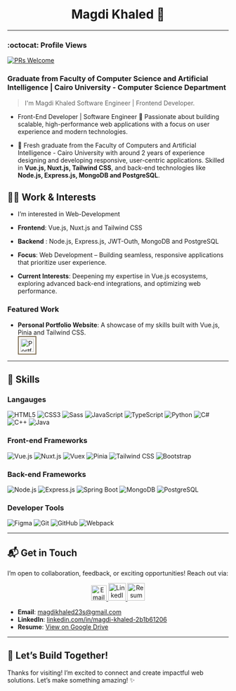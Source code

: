<h1 align = 'center'>Magdi Khaled 👋</h1>

---

### :octocat: Profile Views

[![PRs Welcome](https://komarev.com/ghpvc/?username=Magdi-khaled&label=Profile%20views&color=0e75b6&style=flat)](https://github.com/Magdi-khaled)

### Graduate from Faculty of Computer Science and Artificial Intelligence | Cairo University - Computer Science Department

> I'm Magdi Khaled Software Engineer | Frontend Developer.

- Front-End Developer | Software Engineer
  🚀 Passionate about building scalable, high-performance web applications with a focus on user experience and modern technologies.

- 📍 Fresh graduate from the Faculty of Computers and Artificial Intelligence - Cairo University with around 2 years of experience designing and
  developing responsive, user-centric applications. Skilled in **Vue.js, Nuxt.js, Tailwind CSS**, and back-end technologies like **Node.js, Express.js, MongoDB and PostgreSQL**.

## 👨‍💻 Work & Interests

- I’m interested in Web-Development

- **Frontend**: Vue.js, Nuxt.js and Tailwind CSS

- **Backend** : Node.js, Express.js, JWT-Outh, MongoDB and PostgreSQL

- **Focus**: Web Development – Building seamless, responsive applications that prioritize user experience.
- **Current Interests**: Deepening my expertise in Vue.js ecosystems, exploring advanced back-end integrations, and optimizing web performance.

### Featured Work

- **Personal Portfolio Website**: A showcase of my skills built with Vue.js, Pinia and Tailwind CSS. <a target="_blank" href="https://magdi-khaled-portfolio.vercel.app/">  
   <img src="https://magdi-khaled-portfolio.vercel.app/assets/icon-CfB4I6bF.png" alt="Portfolio Icon" width="30" style="vertical-align: middle; border: 2px solid #7E6D52; padding: 4px;"/>  
  </a>

---

## 🎯 Skills

### Langauges

   <p>
  <img src="https://img.shields.io/badge/HTML5-%23E34F26.svg?style=for-the-badge&logo=html5&logoColor=white"alt="HTML5"/>
  <img src="https://img.shields.io/badge/CSS3-%231572B6.svg?style=for-the-badge&logo=css3&logoColor=white"alt="CSS3"/>
  <img src="https://img.shields.io/badge/Sass-%23CC6699.svg?style=for-the-badge&logo=sass&logoColor=white"alt="Sass"/>
  <img src="https://img.shields.io/badge/JavaScript-%23F7DF1E.svg?style=for-the-badge&logo=javascript&logoColor=black"alt="JavaScript"/>
  <img src="https://img.shields.io/badge/TypeScript-%23007ACC.svg?style=for-the-badge&logo=typescript&logoColor=white"alt="TypeScript"/>
  <img src="https://img.shields.io/badge/Python-%2314354C.svg?style=for-the-badge&logo=python&logoColor=white"alt="Python"/>
  <img src="https://img.shields.io/badge/C%23-%23239120.svg?style=for-the-badge&logo=c-sharp&logoColor=white"alt="C#"/>
  <img src="https://img.shields.io/badge/C++-%2300599C.svg?style=for-the-badge&logo=c%2B%2B&logoColor=white"alt="C++"/>
  <img src="https://img.shields.io/badge/Java-%23ED8B00.svg?style=for-the-badge&logo=java&logoColor=white"alt="Java"/>
</p>

### Front-end Frameworks

   <p>
  <img src="https://img.shields.io/badge/Vue.js-%234FC08D.svg?style=for-the-badge&logo=vue.js&logoColor=white"alt="Vue.js"/>
  <img src="https://img.shields.io/badge/Nuxt.js-%2300C58E.svg?style=for-the-badge&logo=nuxt.js&logoColor=white"alt="Nuxt.js"/>
  <img src="https://img.shields.io/badge/Vuex-%234FC08D.svg?style=for-the-badge&logo=vue.js&logoColor=white"alt="Vuex"/>
  <img src="https://img.shields.io/badge/Pinia-%23FFD859.svg?style=for-the-badge&logo=pinia&logoColor=black"alt="Pinia"/>
  <img src="https://img.shields.io/badge/Tailwind_CSS-%2338B2AC.svg?style=for-the-badge&logo=tailwind-css&logoColor=white"alt="Tailwind CSS"/>
  <img src="https://img.shields.io/badge/Bootstrap-%23563D7C.svg?style=for-the-badge&logo=bootstrap&logoColor=white"alt="Bootstrap"/>
</p>

### Back-end Frameworks

  <p>
    <img src="https://img.shields.io/badge/Node.js-%23339933.svg?style=for-the-badge&logo=node.js&logoColor=white"alt="Node.js"/>
    <img src="https://img.shields.io/badge/Express.js-%23404d59.svg?style=for-the-badge&logo=express&logoColor=white"alt="Express.js"/>
    <img src="https://img.shields.io/badge/Spring_Boot-%236DB33F.svg?style=for-the-badge&logo=spring&logoColor=white"alt="Spring Boot"/>
    <img src="https://img.shields.io/badge/MongoDB-%2347A248.svg?style=for-the-badge&logo=mongodb&logoColor=white"alt="MongoDB"/>
    <img src="https://img.shields.io/badge/PostgreSQL-%23336791.svg?style=for-the-badge&logo=postgresql&logoColor=white"alt="PostgreSQL"/>
  </p>

### Developer Tools

   <p>
   <img src="https://img.shields.io/badge/Figma-%23F24E1E.svg?style=for-the-badge&logo=figma&logoColor=white"alt="Figma"/>
   <img src="https://img.shields.io/badge/Git-%23F05033.svg?style=for-the-badge&logo=git&logoColor=white"alt="Git"/>
   <img src="https://img.shields.io/badge/GitHub-%23181717.svg?style=for-the-badge&logo=github&logoColor=white"alt="GitHub"/>
   <img src="https://img.shields.io/badge/Webpack-%238DD6F9.svg?style=for-the-badge&logo=webpack&logoColor=black"alt="Webpack"/>
   </p>

---

## 📬 Get in Touch

I’m open to collaboration, feedback, or exciting opportunities! Reach out via:

<p align="center">
  <a title="Gmail" target="_blank"href="mailto:magdikhaled23s@gmail.com">
    <img src="https://user-images.githubusercontent.com/112272836/215079596-072098c2-d4b9-44ff-a327-489ca029aa75.png"alt="Email" width="35"/>  
  </a>
  <a title="Linked In" target="_blank"href="https://www.linkedin.com/in/magdi-khaled-2b1b61206/">
    <img src="https://www.citypng.com/public/uploads/preview/linkedin-square-white-icon-transparent-png-701751694974206tsxnbf2rft.png"alt="LinkedIn" width="40"/>
  </a>
  <a title="Magdi Khaled | Resume" target="_blank"href="https://drive.google.com/file/d/1dwW8yLZ0CKggO8LHGxWaRx0M5WXlO-mT/view?usp=sharing">  
    <img src="https://cdn-icons-png.freepik.com/256/16425/16425681.png?semt=ais_hybrid"alt="Resume" width="40"/>
  </a>
</p>

- **Email**: [magdikhaled23s@gmail.com](mailto:magdikhaled23s@gmail.com)
- **LinkedIn**: [linkedin.com/in/magdi-khaled-2b1b61206](https://www.linkedin.com/in/magdi-khaled-2b1b61206/)
- **Resume**: [View on Google Drive](https://drive.google.com/file/d/1dwW8yLZ0CKggO8LHGxWaRx0M5WXlO-mT/view?usp=sharing)

---

## 🌟 Let’s Build Together!

Thanks for visiting! I’m excited to connect and create impactful web solutions. Let’s make something amazing! ✨
